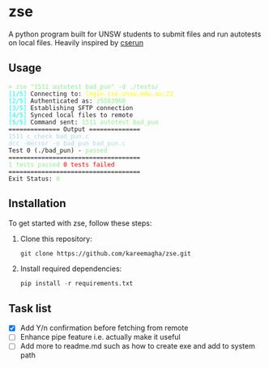 # zse
A python program built for UNSW students to submit files and run autotests on local files. Heavily inspired by [cserun](https://cserun.bojin.co/)


## Usage

<pre style="font-family: 'Cascadia Mono', monospace; font-size: 12px;">
<span style="color: lightgreen;">> zse "1511 autotest bad_pun" -d ./tests/</span>
<span style="color: cyan;">[1/5]</span> Connecting to: <span style="color: yellow;">login.cse.unsw.edu.au:22</span>  
<span style="color: cyan;">[2/5]</span> Authenticated as: <span style="color: lightgreen;">z5583960</span>  
<span style="color: cyan;">[3/5]</span> Establishing SFTP connection  
<span style="color: cyan;">[4/5]</span> Synced local files to remote  
<span style="color: cyan;">[5/5]</span> Command sent: <span style="color: lightgreen;">1511 autotest bad_pun</span>
============== Output ==============  
<span style="color: lightblue;">1511 c_check bad_pun.c</span>  
<span style="color: lightblue;">dcc -Werror -o bad_pun bad_pun.c</span>  
Test 0 (./bad_pun) - <span style="color: lightgreen;">passed</span>  
====================================
<span style="color: lightgreen;">1 tests passed</span> <span style="color: red;">0 tests failed</span>  
====================================
Exit Status: <span style="color: lightgreen;">0</span>  
</pre>


## Installation
To get started with zse, follow these steps:

1. Clone this repository:
   ```git
   git clone https://github.com/kareemagha/zse.git
   ```
2. Install required dependencies:
    ```python
    pip install -r requirements.txt
    ```

## Task list
- [x] Add Y/n confirmation before fetching from remote
- [ ] Enhance pipe feature i.e. actually make it useful
- [ ] Add more to readme.md such as how to create exe and add to system path
